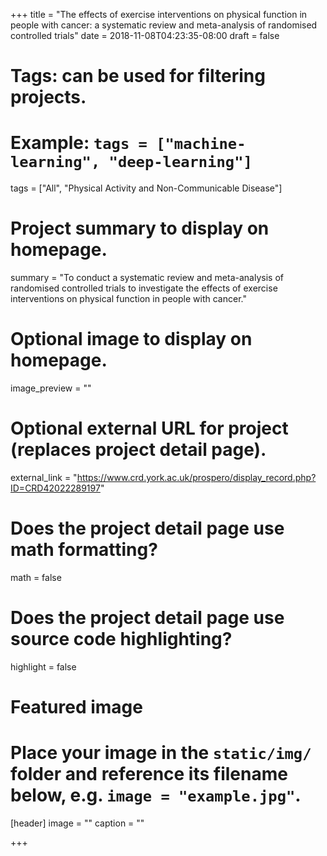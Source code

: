 +++
title = "The effects of exercise interventions on physical function in people with cancer: a systematic review and meta-analysis of randomised controlled trials"
date = 2018-11-08T04:23:35-08:00
draft = false

# Tags: can be used for filtering projects.
# Example: `tags = ["machine-learning", "deep-learning"]`
tags = ["All", "Physical Activity and Non-Communicable Disease"]

# Project summary to display on homepage.
summary = "To conduct a systematic review and meta-analysis of randomised controlled trials to investigate the effects of exercise interventions on physical function in people with cancer."

# Optional image to display on homepage.
image_preview = ""

# Optional external URL for project (replaces project detail page).
external_link = "https://www.crd.york.ac.uk/prospero/display_record.php?ID=CRD42022289197"

# Does the project detail page use math formatting?
math = false

# Does the project detail page use source code highlighting?
highlight = false

# Featured image
# Place your image in the `static/img/` folder and reference its filename below, e.g. `image = "example.jpg"`.
[header]
image = ""
caption = ""

+++
